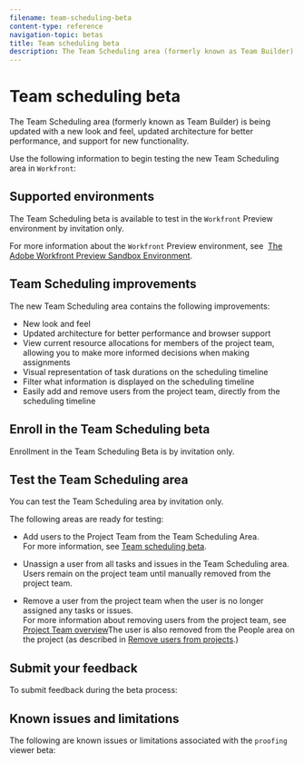 ```yaml
---
filename: team-scheduling-beta
content-type: reference
navigation-topic: betas
title: Team scheduling beta
description: The Team Scheduling area (formerly known as Team Builder) is being updated with a new look and feel, updated architecture for better performance, and support for new functionality.
---
```


# Team scheduling beta

The Team Scheduling area (formerly known as Team Builder)&nbsp;is being updated&nbsp;with a new look and feel, updated&nbsp;architecture for better performance, and support for new functionality.

Use the following information to begin testing the new Team Scheduling area in `Workfront`:

## Supported environments

The Team Scheduling beta is available to test in the `Workfront` Preview environment by invitation only.

For more information about the `Workfront` Preview environment, see&nbsp; [The Adobe Workfront Preview Sandbox Environment](../../administration-and-setup/set-up-workfront/workfront-testing-environments/wf-preview-sandbox-environment.md).

## Team Scheduling&nbsp;improvements

The new Team Scheduling area&nbsp;contains the following improvements:

* New look and feel
* Updated architecture for better performance and browser support
* View current resource allocations for members of the project team, allowing you to make more informed decisions when making assignments
* Visual representation of task durations on the scheduling timeline
* Filter what information is displayed on the scheduling timeline
* Easily add and remove users from the project team, directly from the scheduling timeline

## Enroll in the Team Scheduling&nbsp;beta

Enrollment in the Team Scheduling Beta is by invitation only.

## Test the Team Scheduling area

You can test the Team Scheduling area&nbsp;by invitation only.

The following areas are ready for testing:

* Add users to the Project Team from the Team Scheduling Area.  
  For more information, see [Team scheduling beta](#manually-adding-users-to-a-project-team--with-id-115000141154--missing).

* Unassign a user from all tasks and issues in the Team Scheduling area. Users remain on the project team until manually removed from the project team.
* Remove a user from the project team when the user is no longer assigned any tasks or issues.  
  For more information about removing users from the project team, see [Project Team overview](../../manage-work/projects/planning-a-project/project-team-overview.md)The user is also removed from the People area on the project (as described in [Remove users from projects](../../manage-work/projects/manage-projects/remove-users-from-projects.md).)

## Submit your feedback

To submit feedback during the beta process:

## Known issues and limitations

The following are known issues or limitations associated with the `proofing` viewer beta:
